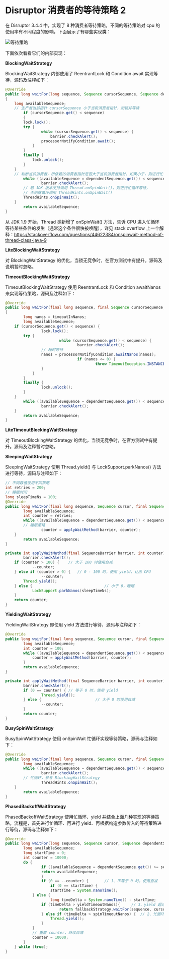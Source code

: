 # Disruptor 消费者的等待策略 2

在 Disruptor 3.4.4 中，实现了 8 种消费者等待策略，不同的等待策略对 cpu 的使用率有不同程度的影响，下面展示了有哪些实现类：

![等待策略](https://github.com/notayessir/blog/blob/main/images/disruptor/WaitStrategy.png)

下面依次看看它们的内部实现：

**BlockingWaitStrategy**

BlockingWaitStrategy 内部使用了 ReentrantLock 和 Condition await 实现等待，源码及注释如下：

```java
@Override
public long waitFor(long sequence, Sequence cursorSequence, Sequence dependentSequence, SequenceBarrier barrier) throws AlertException, InterruptedException
{
    long availableSequence;
  	// 生产者当前指针 cursorSequence 小于当前消费者指针，加锁并等待
		if (cursorSequence.get() < sequence)
		{
        lock.lock();
        try {
        		while (cursorSequence.get() < sequence) {
            		barrier.checkAlert();
                processorNotifyCondition.await();
            }
        }
        finally {
            lock.unlock();
        }
    }
  	// 判断当前消费者，所依赖的消费者指针是否大于当前消费者指针，如果小于，则进行忙循环
		while ((availableSequence = dependentSequence.get()) < sequence) {
				barrier.checkAlert();
      	// 若 JDK 版本支持调用 Thread.onSpinWait()，则进行忙循环等待，
        // 否则就循环调用 ThreadHints.onSpinWait()
        ThreadHints.onSpinWait();
    }
		return availableSequence;
}
```

从 JDK 1.9 开始，Thread 类新增了 onSpinWait() 方法，告诉 CPU 进入忙循环等待某些条件的发生（通常这个条件很快被唤醒），详见 stack overflow 上一个解释：https://stackoverflow.com/questions/44622384/onspinwait-method-of-thread-class-java-9

**LiteBlockingWaitStrategy**

对 BlockingWaitStrategy 的优化，当锁无竞争时，在官方测试中有提升。源码及说明暂时忽略。

**TimeoutBlockingWaitStrategy**

TimeoutBlockingWaitStrategy 使用 ReentrantLock 和 Condition awaitNanos 来实现等待策略，源码及注释如下：

```java
@Override
public long waitFor(final long sequence, final Sequence cursorSequence, final Sequence dependentSequence, final SequenceBarrier barrier) throws AlertException, InterruptedException, TimeoutException
{
		long nanos = timeoutInNanos;
		long availableSequence;
    if (cursorSequence.get() < sequence) {
				lock.lock();
        try {
						while (cursorSequence.get() < sequence) {
								barrier.checkAlert();
              	// 超时等待
                nanos = processorNotifyCondition.awaitNanos(nanos);
								if (nanos <= 0) {
										throw TimeoutException.INSTANCE;
                }
            }
        }
        finally {
        		lock.unlock();
        }
    }
		while ((availableSequence = dependentSequence.get()) < sequence) 
				barrier.checkAlert();
    }
		return availableSequence;
}
```

**LiteTimeoutBlockingWaitStrategy**

对 TimeoutBlockingWaitStrategy 的优化，当锁无竞争时，在官方测试中有提升。源码及注释暂时忽略。

**SleepingWaitStrategy**

SleepingWaitStrategy 使用 Thread.yield() 与 LockSupport.parkNanos() 方法进行等待，源码与注释如下：

```java
// 不同数值使用不同策略
int retries = 200;
// 睡眠时间
long sleepTimeNs = 100;
@Override
public long waitFor(final long sequence, Sequence cursor, final Sequence dependentSequence, final SequenceBarrier barrier) throws AlertException {
		long availableSequence;
		int counter = retries;
		while ((availableSequence = dependentSequence.get()) < sequence) {
      	// 睡眠策略
				counter = applyWaitMethod(barrier, counter);
    }
		return availableSequence;
}

private int applyWaitMethod(final SequenceBarrier barrier, int counter) throws AlertException {
		barrier.checkAlert();
  	if (counter > 100) {	// 大于 100 时使用自减
    		--counter;
    } else if (counter > 0) {	// 0 - 100 时，使用 yield，让出 CPU
				--counter;
        Thread.yield(); 
    } else {								// 小于 0，睡眠
    		LockSupport.parkNanos(sleepTimeNs);
    }
  	return counter;
}
```

**YieldingWaitStrategy**

YieldingWaitStrategy 即使用 yield 方法进行等待，源码与注释如下：

```java
@Override
public long waitFor(final long sequence, Sequence cursor, final Sequence dependentSequence, final SequenceBarrier barrier) throws AlertException, InterruptedException {
		long availableSequence;
		int counter = 100;
		while ((availableSequence = dependentSequence.get()) < sequence) {
    		counter = applyWaitMethod(barrier, counter);
		}
		return availableSequence;
}

private int applyWaitMethod(final SequenceBarrier barrier, int counter) throws AlertException {
		barrier.checkAlert();
		if (0 == counter) {	// 等于 0 时，使用 yield
				Thread.yield();
		} else {						// 大于 0 时使用自减
				--counter;
		}
		return counter;
}
```

**BusySpinWaitStrategy**

BusySpinWaitStrategy 使用 onSpinWait 忙循环实现等待策略，源码与注释如下：

```java
@Override
public long waitFor(final long sequence, Sequence cursor, final Sequence dependentSequence, final SequenceBarrier barrier) throws AlertException, InterruptedException {
		long availableSequence;
		while ((availableSequence = dependentSequence.get()) < sequence) {
				barrier.checkAlert();
      	// 忙循环，参考 BlockingWaitStrategy
				ThreadHints.onSpinWait();
    }
		return availableSequence;
}
```

**PhasedBackoffWaitStrategy**

PhasedBackoffWaitStrategy 使用忙循环、yield 并结合上面几种实现的等待策略，流程是，首先进行忙循环、再进行 yield、再根据构造参数传入的等待策略进行等待，源码与注释如下：

```java
@Override
public long waitFor(long sequence, Sequence cursor, Sequence dependentSequence, SequenceBarrier barrier) throws AlertException, InterruptedException, TimeoutException {
		long availableSequence;
		long startTime = 0;
		int counter = 10000;
		do {
				if ((availableSequence = dependentSequence.get()) >= sequence) {
                return availableSequence;
				}
				if (0 == --counter) {		// 1、不等于 0 时，使用自减
  					if (0 == startTime) {
            		startTime = System.nanoTime();
            } else {						
            		long timeDelta = System.nanoTime() - startTime;
                if (timeDelta > yieldTimeoutNanos){		// 3、yield 超过一定时间，使用其他策略
                		return fallbackStrategy.waitFor(sequence, cursor, dependentSequence, barrier);
                } else if (timeDelta > spinTimeoutNanos) {	// 2、忙循环超过一定时间，使用 yield
                    Thread.yield();
                }
            }
          	// 重置 counter，继续自减
            counter = 10000;
        }
    } while (true);
}
```

